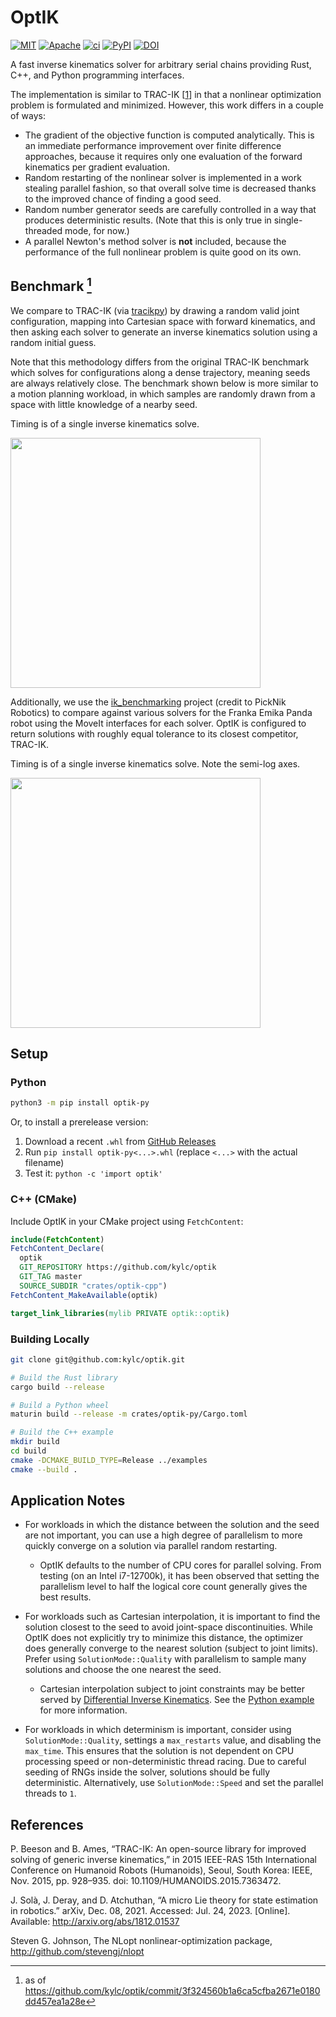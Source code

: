 # OptIK

<p>
    <a href="https://github.com/kylc/optik/blob/master/LICENSE-MIT">    <img alt="MIT"    src="https://img.shields.io/badge/license-MIT-blue.svg"></a>
    <a href="https://github.com/kylc/optik/blob/master/LICENSE-APACHE"> <img alt="Apache" src="https://img.shields.io/badge/license-Apache-blue.svg"></a>
    <a href="https://github.com/kylc/optik/actions/workflows/ci.yaml">  <img alt="ci"     src="https://github.com/kylc/optik/actions/workflows/ci.yaml/badge.svg"></a>
    <a href="https://pypi.org/project/optik-py/">                       <img alt="PyPI"   src="https://img.shields.io/pypi/v/optik-py.svg"></a>
    <a href="https://zenodo.org/badge/latestdoi/696468110">             <img alt="DOI"    src="https://zenodo.org/badge/696468110.svg"></a>
</p>

A fast inverse kinematics solver for arbitrary serial chains providing Rust, C++, and Python programming interfaces.

The implementation is similar to TRAC-IK [[1]] in that a nonlinear optimization problem is formulated and minimized. However, this work differs in a couple of ways:

- The gradient of the objective function is computed analytically. This is an immediate performance improvement over finite difference approaches, because it requires only one evaluation of the forward kinematics per gradient evaluation.
- Random restarting of the nonlinear solver is implemented in a work stealing parallel fashion, so that overall solve time is decreased thanks to the improved chance of finding a good seed.
- Random number generator seeds are carefully controlled in a way that produces deterministic results. (Note that this is only true in single-threaded mode, for now.)
- A parallel Newton's method solver is **not** included, because the performance of the full nonlinear problem is quite good on its own.

[1]: https://traclabs.com/projects/trac-ik/

## Benchmark [^1]

We compare to TRAC-IK (via [tracikpy](https://github.com/mjd3/tracikpy)) by drawing a random valid joint configuration, mapping into Cartesian space with forward kinematics, and then asking each solver to generate an inverse kinematics solution using a random initial guess.

Note that this methodology differs from the original TRAC-IK benchmark which solves for configurations along a dense trajectory, meaning seeds are always relatively close. The benchmark shown below is more similar to a motion planning workload, in which samples are randomly drawn from a space with little knowledge of a nearby seed.

Timing is of a single inverse kinematics solve.

<img height="400" src="https://github.com/kylc/optik/assets/233860/d62b69d8-c2c1-45d8-91aa-24f4c3d98feb">

Additionally, we use the [ik_benchmarking](https://github.com/PickNikRobotics/ik_benchmarking) project (credit to PickNik Robotics) to compare against various solvers for the Franka Emika Panda robot using the MoveIt interfaces for each solver. OptIK is configured to return solutions with roughly equal tolerance to its closest competitor, TRAC-IK.

Timing is of a single inverse kinematics solve. Note the semi-log axes.

<img height="400" src="https://github.com/kylc/optik/assets/233860/2d809bcb-1505-4c6a-bf49-517b351b6ab5">

[^1]: as of https://github.com/kylc/optik/commit/3f324560b1a6ca5cfba2671e0180dd457ea1a28e

## Setup

### Python

``` sh
python3 -m pip install optik-py
```

Or, to install a prerelease version:

1. Download a recent `.whl` from [GitHub Releases](https://github.com/kylc/optik/releases)
2. Run `pip install optik-py<...>.whl` (replace `<...>` with the actual filename)
3. Test it: `python -c 'import optik'`

### C++ (CMake)

Include OptIK in your CMake project using `FetchContent`:

``` cmake
include(FetchContent)
FetchContent_Declare(
  optik
  GIT_REPOSITORY https://github.com/kylc/optik
  GIT_TAG master
  SOURCE_SUBDIR "crates/optik-cpp")
FetchContent_MakeAvailable(optik)

target_link_libraries(mylib PRIVATE optik::optik)
```

### Building Locally

``` sh
git clone git@github.com:kylc/optik.git

# Build the Rust library
cargo build --release

# Build a Python wheel
maturin build --release -m crates/optik-py/Cargo.toml

# Build the C++ example
mkdir build
cd build
cmake -DCMAKE_BUILD_TYPE=Release ../examples
cmake --build .
```

## Application Notes

- For workloads in which the distance between the solution and the seed are not important, you can use a high degree of parallelism to more quickly converge on a solution via parallel random restarting.
    - OptIK defaults to the number of CPU cores for parallel solving. From testing (on an Intel i7-12700k), it has been observed that setting the parallelism level to half the logical core count generally gives the best results.

- For workloads such as Cartesian interpolation, it is important to find the solution closest to the seed to avoid joint-space discontinuities. While OptIK does not explicitly try to minimize this distance, the optimizer does generally converge to the nearest solution (subject to joint limits). Prefer using `SolutionMode::Quality` with parallelism to sample many solutions and choose the one nearest the seed.
    - Cartesian interpolation subject to joint constraints may be better served by [Differential Inverse Kinematics](https://manipulation.csail.mit.edu/pick.html#diff_ik_w_constraints). See the [Python example](examples/diff_ik.py) for more information.

- For workloads in which determinism is important, consider using `SolutionMode::Quality`, settings a `max_restarts` value, and disabling the `max_time`. This ensures that the solution is not dependent on CPU processing speed or non-deterministic thread racing. Due to careful seeding of RNGs inside the solver, solutions should be fully deterministic. Alternatively, use `SolutionMode::Speed` and set the parallel threads to `1`.

## References

P. Beeson and B. Ames, “TRAC-IK: An open-source library for improved solving of generic inverse kinematics,” in 2015 IEEE-RAS 15th International Conference on Humanoid Robots (Humanoids), Seoul, South Korea: IEEE, Nov. 2015, pp. 928–935. doi: 10.1109/HUMANOIDS.2015.7363472.

J. Solà, J. Deray, and D. Atchuthan, “A micro Lie theory for state estimation in robotics.” arXiv, Dec. 08, 2021. Accessed: Jul. 24, 2023. [Online]. Available: http://arxiv.org/abs/1812.01537

Steven G. Johnson, The NLopt nonlinear-optimization package, http://github.com/stevengj/nlopt
